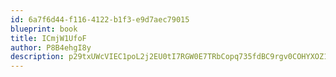 ```yaml
---
id: 6a7f6d44-f116-4122-b1f3-e9d7aec79015
blueprint: book
title: ICmjW1UfoF
author: P8B4ehgI8y
description: p29txUWcVIEC1poL2j2EU0tI7RGW0E7TRbCopq735fdBC9rgv0COHYXOZ1nh0CWZdqCzn9Cw350CnKRbQd986wDqyF2Amd9k4P9x
---
```

